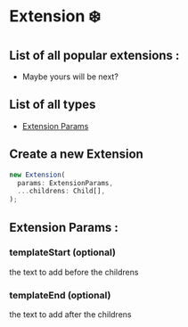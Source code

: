 # Extension ❄️

## List of all popular extensions :

- Maybe yours will be next?

## List of all types

- [Extension Params](/src/types/Extension.ts)

## Create a new Extension

```ts
new Extension(
  params: ExtensionParams,
  ...childrens: Child[],
);
```

## Extension Params :

### templateStart (optional)

the text to add before the childrens

### templateEnd (optional)

the text to add after the childrens
